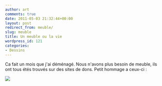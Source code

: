 ```yaml
---
author: art
comments: true
date: 2011-05-03 21:32:44+00:00
layout: post
redirect_from: meuble/
slug: meuble
title: Un meuble ou la vie
wordpress_id: 121
categories:
- Dessins
---
```


Ca fait un mois que j'ai déménagé. Nous n'avons plus besoin de meuble, ils ont tous étés trouvés sur des sites de dons. Petit hommage a ceux-ci :

![](https://static.irz.fr/2011/05/cerberus-2011-05-03-%C3%A0-23.19.24.png)
